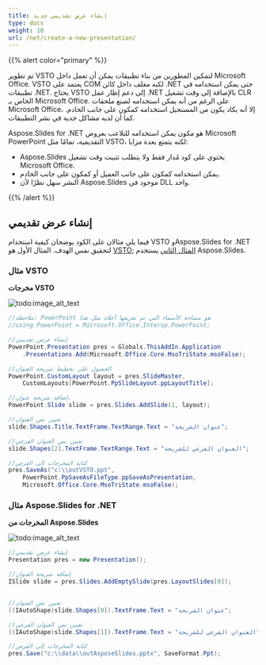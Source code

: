 ```yaml
---
title: إنشاء عرض تقديمي جديد
type: docs
weight: 10
url: /net/create-a-new-presentation/
---
```


{{% alert color="primary" %}} 

تم تطوير VSTO لتمكين المطورين من بناء تطبيقات يمكن أن تعمل داخل Microsoft Office. VSTO يعتمد على COM لكنه مغلف داخل كائن .NET حتى يمكن استخدامه في تطبيقات .NET. يحتاج VSTO إلى دعم إطار عمل .NET بالإضافة إلى وقت تشغيل CLR الخاص بـ Microsoft Office. على الرغم من أنه يمكن استخدامه لصنع ملحقات Microsoft Office، إلا أنه يكاد يكون من المستحيل استخدامه كمكون على جانب الخادم. كما أن لديه مشاكل جدية في نشر التطبيقات.

Aspose.Slides for .NET هو مكون يمكن استخدامه للتلاعب بعروض Microsoft PowerPoint التقديمية، تمامًا مثل VSTO، لكنه يتمتع بعدة مزايا:

- Aspose.Slides يحتوي على كود مُدار فقط ولا يتطلب تثبيت وقت تشغيل Microsoft Office.
- يمكن استخدامه كمكون على جانب العميل أو كمكون على جانب الخادم.
- النشر سهل نظرًا لأن Aspose.Slides موجود في DLL واحد.

{{% /alert %}} 
## **إنشاء عرض تقديمي**
فيما يلي مثالان على الكود يوضحان كيفية استخدام VSTO وAspose.Slides for .NET لتحقيق نفس الهدف. المثال الأول هو [VSTO](/slides/net/create-a-new-presentation/); [المثال الثاني](/slides/net/create-a-new-presentation/) يستخدم Aspose.Slides.
### **مثال VSTO**
**مخرجات VSTO** 

![todo:image_alt_text](create-a-new-presentation_1.png)



```c#
//ملاحظة: PowerPoint هو مساحة الأسماء التي تم تعريفها أعلاه مثل هذا
//using PowerPoint = Microsoft.Office.Interop.PowerPoint;

//إنشاء عرض تقديمي
PowerPoint.Presentation pres = Globals.ThisAddIn.Application
	.Presentations.Add(Microsoft.Office.Core.MsoTriState.msoFalse);

//الحصول على تخطيط شريحة العنوان
PowerPoint.CustomLayout layout = pres.SlideMaster.
	CustomLayouts[PowerPoint.PpSlideLayout.ppLayoutTitle];

//إضافة شريحة عنوان.
PowerPoint.Slide slide = pres.Slides.AddSlide(1, layout);

//تعيين نص العنوان
slide.Shapes.Title.TextFrame.TextRange.Text = "عنوان الشريحة";

//تعيين نص العنوان الفرعي
slide.Shapes[2].TextFrame.TextRange.Text = "العنوان الفرعي للشريحة";

//كتابة المخرجات إلى القرص
pres.SaveAs("c:\\outVSTO.ppt",
	PowerPoint.PpSaveAsFileType.ppSaveAsPresentation,
	Microsoft.Office.Core.MsoTriState.msoFalse);
```


### **مثال Aspose.Slides for .NET**
**المخرجات من Aspose.Slides** 

![todo:image_alt_text](create-a-new-presentation_2.png)



```c#
//إنشاء عرض تقديمي
Presentation pres = new Presentation();

//إضافة شريحة العنوان
ISlide slide = pres.Slides.AddEmptySlide(pres.LayoutSlides[0]);


//تعيين نص العنوان
((IAutoShape)slide.Shapes[0]).TextFrame.Text = "عنوان الشريحة";

//تعيين نص العنوان الفرعي
((IAutoShape)slide.Shapes[1]).TextFrame.Text = "العنوان الفرعي للشريحة";

//كتابة المخرجات إلى القرص
pres.Save("c:\\data\\outAsposeSlides.pptx", SaveFormat.Ppt);
```